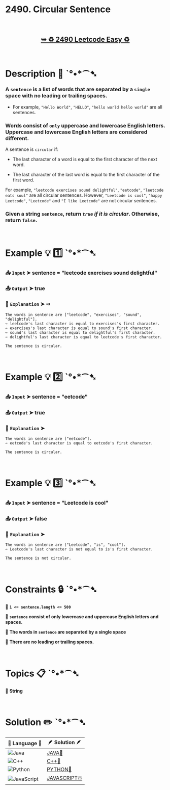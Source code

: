 # 2490. Circular Sentence

</br>

<h2 align="center"> 

<a href="https://leetcode.com/problems/circular-sentence/description/?envType=daily-question&envId=2024-11-02"><strong>➥ ♻️ 2490 Leetcode Easy ♻️  </strong></a>
</h2>

</br>

# Description 📜 ˋ°•*⁀➷

### A `sentence` is a list of words that are separated by a `single` space with no leading or trailing spaces.

- For example, `"Hello World"`, `"HELLO"`, `"hello world hello world"` are all sentences.

### Words consist of `only` uppercase and lowercase English letters. Uppercase and lowercase English letters are considered different.

A sentence is `circular` if:

- The last character of a word is equal to the first character of the next word.

- The last character of the last word is equal to the first character of the first word.

For example, `"leetcode exercises sound delightful"`, `"eetcode"`, `"leetcode eats soul"` are all circular sentences. However, `"Leetcode is cool"`, `"happy Leetcode"`, `"Leetcode"` and `"I like Leetcode"` are not circular sentences.

### Given a string `sentence`, return *`true` if it is circular*. Otherwise, return `false`.

</br>

# Example 💡 1️⃣ ˋ°•*⁀➷

  ### 📥 `Input`  ➤ sentence = "leetcode exercises sound delightful"

  ### 📤 `Output`  ➤ true

  ### 🔦 `Explanation`  ➤ ➺

    The words in sentence are ["leetcode", "exercises", "sound", "delightful"].
    ➺ leetcode's last character is equal to exercises's first character.
    ➺ exercises's last character is equal to sound's first character.
    ➺ sound's last character is equal to delightful's first character.
    ➺ delightful's last character is equal to leetcode's first character.

    The sentence is circular.


</br>

# Example 💡 2️⃣ ˋ°•*⁀➷

  ### 📥 `Input` ➤ sentence = "eetcode"

  ### 📤 `Output`  ➤ true

  ### 🔦 `Explanation` ➤ 

    The words in sentence are ["eetcode"].
    ➺ eetcode's last character is equal to eetcode's first character.

    The sentence is circular.

</br>

# Example 💡 3️⃣ ˋ°•*⁀➷

  ### 📥 `Input` ➤ sentence = "Leetcode is cool"

  ### 📤 `Output`  ➤ false

  ### 🔦 `Explanation`  ➤ 

    The words in sentence are ["Leetcode", "is", "cool"].
    ➺ Leetcode's last character is not equal to is's first character.

    The sentence is not circular.

</br>

# Constraints 🔒 ˋ°•*⁀➷

🔹 **`1 <= sentence.length <= 500`** </br>

🔹 **`sentence` consist of only lowercase and uppercase English letters and spaces.** </br>

🔹 **The words in `sentence` are separated by a single space** </br>

🔹 **There are no leading or trailing spaces.** </br>

</br>

# Topics 📋 ˋ°•*⁀➷

🔸 **String**  </br>

</br>


# Solution ✏️ ˋ°•*⁀➷

| 📒 Language 📒  | 🪶 Solution 🪶 |
| ------------- | ------------- |
|  ![Java](https://img.shields.io/badge/java-%23ED8B00.svg?style=for-the-badge&logo=openjdk&logoColor=white)  | [JAVA🍁](https://github.com/Prakhar-002/LEETCODE/blob/main/%F0%9F%93%9C%20Daily%20Challange%20%F0%9F%92%A1/11%20November%20%F0%9F%8E%A1%202024/02%20-%2011%20-%202024%20---%202490.%20Circular%20Sentence%20%E2%98%83%EF%B8%8F%20%F0%9F%8D%81%20%F0%9F%8D%B0%20%F0%9F%8E%B2/%F0%9F%8D%81JAVA%20-%202490.%20Circular%20Sentence.java) |
|  ![C++](https://img.shields.io/badge/c++-%2300599C.svg?style=for-the-badge&logo=c%2B%2B&logoColor=white)  | [C++🎲](https://github.com/Prakhar-002/LEETCODE/blob/main/%F0%9F%93%9C%20Daily%20Challange%20%F0%9F%92%A1/11%20November%20%F0%9F%8E%A1%202024/02%20-%2011%20-%202024%20---%202490.%20Circular%20Sentence%20%E2%98%83%EF%B8%8F%20%F0%9F%8D%81%20%F0%9F%8D%B0%20%F0%9F%8E%B2/%F0%9F%8E%B2CPP%20-%202490.%20Circular%20Sentence.cpp)  |
|  ![Python](https://img.shields.io/badge/python-3670A0?style=for-the-badge&logo=python&logoColor=ffdd54)    | [PYTHON🍰](https://github.com/Prakhar-002/LEETCODE/blob/main/%F0%9F%93%9C%20Daily%20Challange%20%F0%9F%92%A1/11%20November%20%F0%9F%8E%A1%202024/02%20-%2011%20-%202024%20---%202490.%20Circular%20Sentence%20%E2%98%83%EF%B8%8F%20%F0%9F%8D%81%20%F0%9F%8D%B0%20%F0%9F%8E%B2/%F0%9F%8D%B0PYTHON%20-%202490.%20Circular%20Sentence.py) |
| ![JavaScript](https://img.shields.io/badge/javascript-%23323330.svg?style=for-the-badge&logo=javascript&logoColor=%23F7DF1E)   | [JAVASCRIPT☃️](https://github.com/Prakhar-002/LEETCODE/blob/main/%F0%9F%93%9C%20Daily%20Challange%20%F0%9F%92%A1/11%20November%20%F0%9F%8E%A1%202024/02%20-%2011%20-%202024%20---%202490.%20Circular%20Sentence%20%E2%98%83%EF%B8%8F%20%F0%9F%8D%81%20%F0%9F%8D%B0%20%F0%9F%8E%B2/%E2%98%83%EF%B8%8FJAVASCRIPT%20-%202490.%20Circular%20Sentence.js) |
